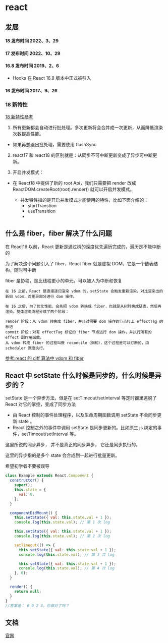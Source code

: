 # react

## 发展

#### 18 发布时间 2022、3、29

#### 17 发布时间 2022、10、29

#### 16.8 发布时间 2019、2、6

- Hooks 在 React 16.8 版本中正式被引入

#### 16 发布时间 2017、9、26

### 18 新特性

[18 新特性参考](https://blog.csdn.net/rhrh_fd/article/details/126843363)

1. 所有更新都会自动进行批处理。多次更新将会合并成一次更新，从而降低渲染次数提高性能。

- 如果再想退出批处理，需要使用 flushSync

2. react17 和 react18 的区别就是：从同步不可中断更新变成了异步可中断更新。

3. 开启并发模式：

- 在 React18 中提供了新的 root Api，我们只需要把 render 改成 ReactDOM.createRoot(root).render(<App />) 就可以开启并发模式。
  - 并发特性指的是开启并发模式才能使用的特性，比如下面介绍的：
    - startTranstion
    - useTransition
    -

## 什么是 fiber，fiber 解决了什么问题

在 React16 以前，React 更新是通过树的深度优先遍历完成的，遍历是不能中断的

为了解决这个问题引入了 fiber，React fiber 就是虚拟 DOM，它是一个链表结构，随时可中断

fiber 是协程，是比线程更小的单元，可以被人为中断和恢复

```
在 16 之前，React 是直接递归渲染 vdom 的，setState 会触发重新渲染，对比渲染出的新旧 vdom，对差异部分进行 dom 操作。

在 16 之后，为了优化性能，会先把 vdom 转换成 fiber，也就是从树转换成链表，然后再渲染。整体渲染流程分成了两个阶段：

render 阶段：从 vdom 转换成 fiber，并且对需要 dom 操作的节点打上 effectTag 的标记
commit 阶段：对有 effectTag 标记的 fiber 节点进行 dom 操作，并执行所有的 effect 副作用函数。
从 vdom 转成 fiber 的过程叫做 reconcile（调和），这个过程是可以打断的，由 scheduler 调度执行。
```

[参考:react 的 diff 算法中 vdom 和 fiber](https://zhuanlan.zhihu.com/p/553744711)

## React 中 setState 什么时候是同步的，什么时候是异步的？

setState 是一个异步方法，但是在 setTimeout/setInterval 等定时器里逃脱了 React 对它的掌控，变成了同步方法

- 由 React 控制的事件处理程序，以及生命周期函数调用 setState 不会同步更新 state 。
- React 控制之外的事件中调用 setState 是同步更新的。比如原生 js 绑定的事件，setTimeout/setInterval 等。

这里所说的同步异步， 并不是真正的同步异步， 它还是同步执行的。

这里的异步指的是多个 state 会合成到一起进行批量更新。

希望初学者不要被误导

```js
class Example extends React.Component {
  constructor() {
    super();
    this.state = {
      val: 0,
    };
  }

  componentDidMount() {
    this.setState({ val: this.state.val + 1 });
    console.log(this.state.val); // 第 1 次 log

    this.setState({ val: this.state.val + 1 });
    console.log(this.state.val); // 第 2 次 log

    setTimeout(() => {
      this.setState({ val: this.state.val + 1 });
      console.log(this.state.val); // 第 3 次 log

      this.setState({ val: this.state.val + 1 });
      console.log(this.state.val); // 第 4 次 log
    }, 0);
  }

  render() {
    return null;
  }
}
//答案是： 0 0 2 3，你做对了吗？
```

## 文档

[官网](https://zh-hans.reactjs.org/docs/getting-started.html)
